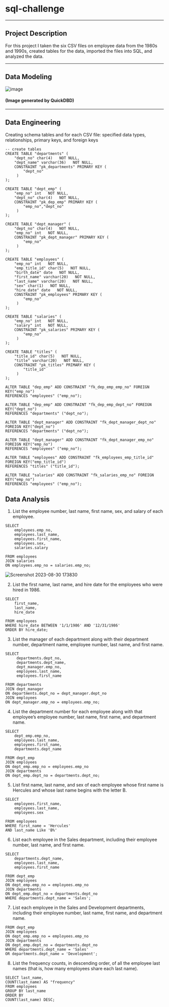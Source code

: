 # sql-challenge
---
## Project Description
For this project I taken the six CSV files on employee data from the 1980s and 1990s, created tables for the data, imported the files into SQL, and analyzed the data.  

---
## Data Modeling
![image](https://github.com/Faith-Hall/sql-challenge/assets/135525815/8a9c9be7-b013-474a-91c7-56c0289418cf)

#### (Image generated by QuickDBD)
---
## Data Engineering
Creating schema tables and for each CSV file: specified data types, relationships, primary keys, and foreign keys

```
-- create tables
CREATE TABLE "departments" (
    "dept_no" char(4)   NOT NULL,
    "dept_name" varchar(36)   NOT NULL,
    CONSTRAINT "pk_departments" PRIMARY KEY (
        "dept_no"
     )
);

CREATE TABLE "dept_emp" (
    "emp_no" int   NOT NULL,
    "dept_no" char(4)   NOT NULL,
    CONSTRAINT "pk_dep_emp" PRIMARY KEY (
        "emp_no","dept_no"
     )
);

CREATE TABLE "dept_manager" (
    "dept_no" char(4)   NOT NULL,
    "emp_no" int   NOT NULL,
    CONSTRAINT "pk_dept_manager" PRIMARY KEY (
        "emp_no"
     )
);

CREATE TABLE "employees" (
    "emp_no" int   NOT NULL,
    "emp_title_id" char(5)   NOT NULL,
    "birth_date" date   NOT NULL,
    "first_name" varchar(20)   NOT NULL,
    "last_name" varchar(20)   NOT NULL,
    "sex" char(1)   NOT NULL,
    "hire_date" date   NOT NULL,
    CONSTRAINT "pk_employees" PRIMARY KEY (
        "emp_no"
     )
);

CREATE TABLE "salaries" (
    "emp_no" int   NOT NULL,
    "salary" int   NOT NULL,
    CONSTRAINT "pk_salaries" PRIMARY KEY (
        "emp_no"
     )
);

CREATE TABLE "titles" (
    "title_id" char(5)   NOT NULL,
    "title" varchar(20)   NOT NULL,
    CONSTRAINT "pk_titles" PRIMARY KEY (
        "title_id"
     )
);

ALTER TABLE "dep_emp" ADD CONSTRAINT "fk_dep_emp_emp_no" FOREIGN KEY("emp_no")
REFERENCES "employees" ("emp_no");

ALTER TABLE "dep_emp" ADD CONSTRAINT "fk_dep_emp_dept_no" FOREIGN KEY("dept_no")
REFERENCES "departments" ("dept_no");

ALTER TABLE "dept_manager" ADD CONSTRAINT "fk_dept_manager_dept_no" FOREIGN KEY("dept_no")
REFERENCES "departments" ("dept_no");

ALTER TABLE "dept_manager" ADD CONSTRAINT "fk_dept_manager_emp_no" FOREIGN KEY("emp_no")
REFERENCES "employees" ("emp_no");

ALTER TABLE "employees" ADD CONSTRAINT "fk_employees_emp_title_id" FOREIGN KEY("emp_title_id")
REFERENCES "titles" ("title_id");

ALTER TABLE "salaries" ADD CONSTRAINT "fk_salaries_emp_no" FOREIGN KEY("emp_no")
REFERENCES "employees" ("emp_no");
```
## Data Analysis
1. List the employee number, last name, first name, sex, and salary of each employee.
```
SELECT 
	employees.emp_no, 
	employees.last_name, 
	employees.first_name, 
	employees.sex, 
	salaries.salary
	
FROM employees
JOIN salaries
ON employees.emp_no = salaries.emp_no;
```
![Screenshot 2023-08-30 173830](https://github.com/Faith-Hall/sql-challenge/assets/135525815/284074fc-61a2-4b29-a7e4-116d50cdf601)

2. List the first name, last name, and hire date for the employees who were hired in 1986.
```
SELECT 
	first_name, 
	last_name, 
	hire_date 
	
FROM employees
WHERE hire_date BETWEEN '1/1/1986' AND '12/31/1986'
ORDER BY hire_date;
```
3. List the manager of each department along with their department number, department name, employee number, last name, and first name.
```
SELECT 
	 departments.dept_no, 
	 departments.dept_name, 
	 dept_manager.emp_no, 
	 employees.last_name, 
	 employees.first_name
	 
FROM departments
JOIN dept_manager
ON departments.dept_no = dept_manager.dept_no
JOIN employees
ON dept_manager.emp_no = employees.emp_no;
```
4. List the department number for each employee along with that employee’s employee number, last name, first name, and department name.
```
SELECT 
	dept_emp.emp_no, 
	employees.last_name, 
	employees.first_name, 
	departments.dept_name
	
FROM dept_emp
JOIN employees
ON dept_emp.emp_no = employees.emp_no
JOIN departments
ON dept_emp.dept_no = departments.dept_no;
```
5. List first name, last name, and sex of each employee whose first name is Hercules and whose last name begins with the letter B.
```
SELECT 
	employees.first_name, 
	employees.last_name, 
	employees.sex
	
FROM employees
WHERE first_name = 'Hercules'
AND last_name Like 'B%'
```
6. List each employee in the Sales department, including their employee number, last name, and first name.
```
SELECT 
	departments.dept_name, 
	employees.last_name, 
	employees.first_name
	
FROM dept_emp
JOIN employees
ON dept_emp.emp_no = employees.emp_no
JOIN departments
ON dept_emp.dept_no = departments.dept_no
WHERE departments.dept_name = 'Sales';
```
7. List each employee in the Sales and Development departments, including their employee number, last name, first name, and department name.
```
FROM dept_emp
JOIN employees
ON dept_emp.emp_no = employees.emp_no
JOIN departments
ON dept_emp.dept_no = departments.dept_no
WHERE departments.dept_name = 'Sales' 
OR departments.dept_name = 'Development';
```
8. List the frequency counts, in descending order, of all the employee last names (that is, how many employees share each last name).
```
SELECT last_name,
COUNT(last_name) AS "frequency"
FROM employees
GROUP BY last_name
ORDER BY
COUNT(last_name) DESC;
```

